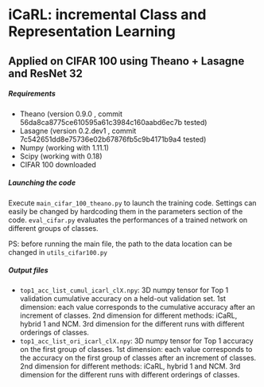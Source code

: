 # iCaRL: incremental Class and Representation Learning

## Applied on CIFAR 100 using Theano + Lasagne and ResNet 32

##### Requirements
- Theano (version 0.9.0 , commit 56da8ca8775ce610595a61c3984c160aabd6ec7b tested)
- Lasagne (version 0.2.dev1 , commit 7c542651dd8e75736e02b67876fb5c9b4171b9a4 tested)
- Numpy (working with 1.11.1)
- Scipy (working with 0.18)
- CIFAR 100 downloaded 

##### Launching the code
Execute ``main_cifar_100_theano.py`` to launch the training code. Settings can easily be changed by hardcoding them in the parameters section of the code. 
``eval_cifar.py`` evaluates the performances of a trained network on different groups of classes. 

PS: before running the main file, the path to the data location can be changed in ``utils_cifar100.py`` 

##### Output files
- ``top1_acc_list_cumul_icarl_clX.npy``: 3D numpy tensor for Top 1 validation cumulative accuracy on a held-out validation set. 1st dimension: each value corresponds to the cumulative accuracy after an increment of classes. 2nd dimension for different methods: iCaRL, hybrid 1 and NCM. 3rd dimension for the different runs with different orderings of classes.
- ``top1_acc_list_ori_icarl_clX.npy``: 3D numpy tensor for Top 1 accuracy on the first group of classes. 1st dimension: each value corresponds to the accuracy on the first group of classes after an increment of classes. 2nd dimension for different methods: iCaRL, hybrid 1 and NCM. 3rd dimension for the different runs with different orderings of classes.

